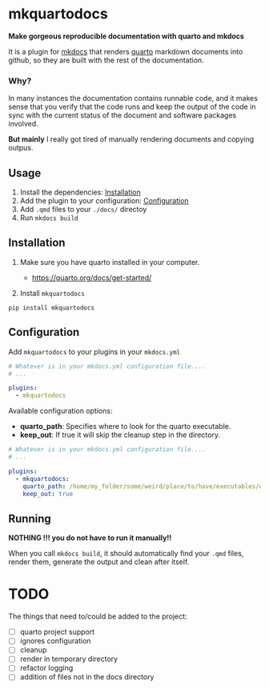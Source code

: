 # mkquartodocs

**Make gorgeous reproducible documentation with quarto and mkdocs**

It is a plugin for [mkdocs](https://www.mkdocs.org/) that renders [quarto](https://quarto.org) markdown documents into
github, so they are built with the rest of the documentation.

### Why?

In many instances the documentation contains runnable code, and it makes sense that you verify that the code runs and
keep the output of the code in sync with the current status of the document and software packages involved.

**But mainly** I really got tired of manually rendering documents and copying outpus.

## Usage

1. Install the dependencies: [Installation](#installation)
1. Add the plugin to your configuration: [Configuration](#configuration)
1. Add `.qmd` files to your `./docs/` directoy
1. Run `mkdocs build`

## Installation

1. Make sure you have quarto installed in your computer.

   - https://quarto.org/docs/get-started/

1. Install `mkquartodocs`

```shell
pip install mkquartodocs
```

## Configuration

Add `mkquartodocs` to your plugins in your `mkdocs.yml`

```yaml
# Whatever is in your mkdocs.yml configuration file....
# ...

plugins:
  - mkquartodocs

```

Available configuration options:

- **quarto_path**: Specifies where to look for the quarto executable.
- **keep_out**: If true it will skip the cleanup step in the directory.

```yaml
# Whatever is in your mkdocs.yml configuration file....
# ...

plugins:
  - mkquartodocs:
    quarto_path: /home/my_folder/some/weird/place/to/have/executables/quarto
    keep_out: true

```

## Running

**NOTHING !!! you do not have to run it manually!!**

When you call `mkdocs build`, it should automatically find your `.qmd` files, render them, generate the output and clean
after itself.

# TODO

The things that need to/could be added to the project:

- [ ] quarto project support
- [ ] ignores configuration
- [ ] cleanup
- [ ] render in temporary directory
- [ ] refactor logging
- [ ] addition of files not in the docs directory
